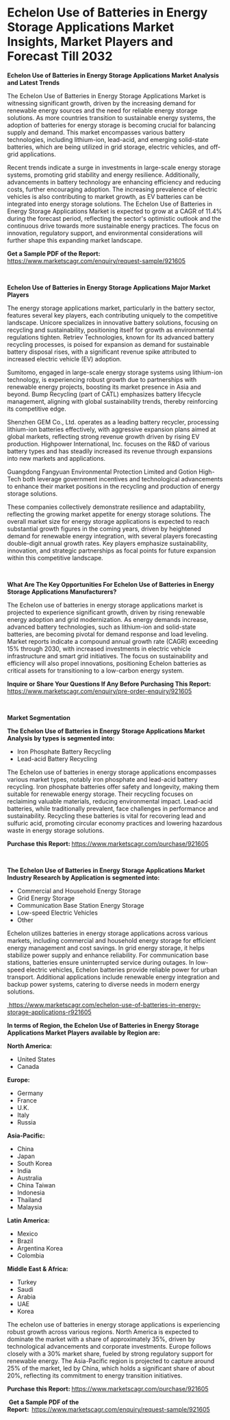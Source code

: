 <p><h1>Echelon Use of Batteries in Energy Storage Applications Market Insights, Market Players and Forecast Till 2032</h1></p><p><strong>Echelon Use of Batteries in Energy Storage Applications Market Analysis and Latest Trends</strong></p>
<p><p>The Echelon Use of Batteries in Energy Storage Applications Market is witnessing significant growth, driven by the increasing demand for renewable energy sources and the need for reliable energy storage solutions. As more countries transition to sustainable energy systems, the adoption of batteries for energy storage is becoming crucial for balancing supply and demand. This market encompasses various battery technologies, including lithium-ion, lead-acid, and emerging solid-state batteries, which are being utilized in grid storage, electric vehicles, and off-grid applications.</p><p>Recent trends indicate a surge in investments in large-scale energy storage systems, promoting grid stability and energy resilience. Additionally, advancements in battery technology are enhancing efficiency and reducing costs, further encouraging adoption. The increasing prevalence of electric vehicles is also contributing to market growth, as EV batteries can be integrated into energy storage solutions. The Echelon Use of Batteries in Energy Storage Applications Market is expected to grow at a CAGR of 11.4% during the forecast period, reflecting the sector's optimistic outlook and the continuous drive towards more sustainable energy practices. The focus on innovation, regulatory support, and environmental considerations will further shape this expanding market landscape.</p></p>
<p><strong>Get a Sample PDF of the Report:&nbsp;</strong> <a href="https://www.marketscagr.com/enquiry/request-sample/921605?utm_campaign=2033&utm_medium=2&utm_source=Github&utm_content=ia&utm_term=18042025&utm_id=echelon-use-of-batteries-in-energy-storage-applications">https://www.marketscagr.com/enquiry/request-sample/921605</a></p>
<p>&nbsp;</p>
<p><strong>Echelon Use of Batteries in Energy Storage Applications Major Market Players</strong></p>
<p><p>The energy storage applications market, particularly in the battery sector, features several key players, each contributing uniquely to the competitive landscape. Unicore specializes in innovative battery solutions, focusing on recycling and sustainability, positioning itself for growth as environmental regulations tighten. Retriev Technologies, known for its advanced battery recycling processes, is poised for expansion as demand for sustainable battery disposal rises, with a significant revenue spike attributed to increased electric vehicle (EV) adoption.</p><p>Sumitomo, engaged in large-scale energy storage systems using lithium-ion technology, is experiencing robust growth due to partnerships with renewable energy projects, boosting its market presence in Asia and beyond. Bump Recycling (part of CATL) emphasizes battery lifecycle management, aligning with global sustainability trends, thereby reinforcing its competitive edge.</p><p>Shenzhen GEM Co., Ltd. operates as a leading battery recycler, processing lithium-ion batteries effectively, with aggressive expansion plans aimed at global markets, reflecting strong revenue growth driven by rising EV production. Highpower International, Inc. focuses on the R&D of various battery types and has steadily increased its revenue through expansions into new markets and applications.</p><p>Guangdong Fangyuan Environmental Protection Limited and Gotion High-Tech both leverage government incentives and technological advancements to enhance their market positions in the recycling and production of energy storage solutions.</p><p>These companies collectively demonstrate resilience and adaptability, reflecting the growing market appetite for energy storage solutions. The overall market size for energy storage applications is expected to reach substantial growth figures in the coming years, driven by heightened demand for renewable energy integration, with several players forecasting double-digit annual growth rates. Key players emphasize sustainability, innovation, and strategic partnerships as focal points for future expansion within this competitive landscape.</p></p>
<p>&nbsp;</p>
<p><strong>What Are The Key Opportunities For Echelon Use of Batteries in Energy Storage Applications Manufacturers?</strong></p>
<p><p>The Echelon use of batteries in energy storage applications market is projected to experience significant growth, driven by rising renewable energy adoption and grid modernization. As energy demands increase, advanced battery technologies, such as lithium-ion and solid-state batteries, are becoming pivotal for demand response and load leveling. Market reports indicate a compound annual growth rate (CAGR) exceeding 15% through 2030, with increased investments in electric vehicle infrastructure and smart grid initiatives. The focus on sustainability and efficiency will also propel innovations, positioning Echelon batteries as critical assets for transitioning to a low-carbon energy system.</p></p>
<p><strong>Inquire or Share Your Questions If Any Before Purchasing This Report:</strong> <a href="https://www.marketscagr.com/enquiry/pre-order-enquiry/921605?utm_campaign=2033&utm_medium=2&utm_source=Github&utm_content=ia&utm_term=18042025&utm_id=echelon-use-of-batteries-in-energy-storage-applications">https://www.marketscagr.com/enquiry/pre-order-enquiry/921605</a></p>
<p>&nbsp;</p>
<p><strong>Market Segmentation</strong></p>
<p><strong>The Echelon Use of Batteries in Energy Storage Applications Market Analysis by types is segmented into:</strong></p>
<p><ul><li>Iron Phosphate Battery Recycling</li><li>Lead-acid Battery Recycling</li></ul></p>
<p><p>The Echelon use of batteries in energy storage applications encompasses various market types, notably iron phosphate and lead-acid battery recycling. Iron phosphate batteries offer safety and longevity, making them suitable for renewable energy storage. Their recycling focuses on reclaiming valuable materials, reducing environmental impact. Lead-acid batteries, while traditionally prevalent, face challenges in performance and sustainability. Recycling these batteries is vital for recovering lead and sulfuric acid, promoting circular economy practices and lowering hazardous waste in energy storage solutions.</p></p>
<p><strong>Purchase this Report:&nbsp;</strong><a href="https://www.marketscagr.com/purchase/921605?utm_campaign=2033&utm_medium=2&utm_source=Github&utm_content=ia&utm_term=18042025&utm_id=echelon-use-of-batteries-in-energy-storage-applications">https://www.marketscagr.com/purchase/921605</a></p>
<p>&nbsp;</p>
<p><strong>The Echelon Use of Batteries in Energy Storage Applications Market Industry Research by Application is segmented into:</strong></p>
<p><ul><li>Commercial and Household Energy Storage</li><li>Grid Energy Storage</li><li>Communication Base Station Energy Storage</li><li>Low-speed Electric Vehicles</li><li>Other</li></ul></p>
<p><p>Echelon utilizes batteries in energy storage applications across various markets, including commercial and household energy storage for efficient energy management and cost savings. In grid energy storage, it helps stabilize power supply and enhance reliability. For communication base stations, batteries ensure uninterrupted service during outages. In low-speed electric vehicles, Echelon batteries provide reliable power for urban transport. Additional applications include renewable energy integration and backup power systems, catering to diverse needs in modern energy solutions.</p></p>
<p><a href="https://www.marketscagr.com/echelon-use-of-batteries-in-energy-storage-applications-r921605?utm_campaign=2033&utm_medium=2&utm_source=Github&utm_content=ia&utm_term=18042025&utm_id=echelon-use-of-batteries-in-energy-storage-applications">&nbsp;https://www.marketscagr.com/echelon-use-of-batteries-in-energy-storage-applications-r921605</a></p>
<p><strong>In terms of Region, the Echelon Use of Batteries in Energy Storage Applications Market Players available by Region are:</strong></p>
<p>
    <p> <strong> North America: </strong>
        <ul>
            <li>United States</li>
            <li>Canada</li>
        </ul>
        </p> 
    <p> <strong> Europe: </strong>
        <ul>
            <li>Germany</li>
            <li>France</li>
            <li>U.K.</li>
            <li>Italy</li>
            <li>Russia</li>
        </ul>
        </p> 
    <p> <strong> Asia-Pacific: </strong>
        <ul>
            <li>China</li>
            <li>Japan</li>
            <li>South Korea</li>
            <li>India</li>
            <li>Australia</li>
            <li>China Taiwan</li>
            <li>Indonesia</li>
            <li>Thailand</li>
            <li>Malaysia</li>
        </ul>
        </p> 
    <p> <strong> Latin America: </strong>
        <ul>
            <li>Mexico</li>
            <li>Brazil</li>
            <li>Argentina Korea</li>
            <li>Colombia</li>
        </ul>
        </p> 
    <p> <strong> Middle East & Africa: </strong>
        <ul>
            <li>Turkey</li>
            <li>Saudi</li>
            <li>Arabia</li>
            <li>UAE</li>
            <li>Korea</li>
        </ul>
    </p>
    </p>
<p><p>The echelon use of batteries in energy storage applications is experiencing robust growth across various regions. North America is expected to dominate the market with a share of approximately 35%, driven by technological advancements and corporate investments. Europe follows closely with a 30% market share, fueled by strong regulatory support for renewable energy. The Asia-Pacific region is projected to capture around 25% of the market, led by China, which holds a significant share of about 20%, reflecting its commitment to energy transition initiatives.</p></p>
<p><strong>Purchase this Report: </strong><a href="https://www.marketscagr.com/purchase/921605?utm_campaign=2033&utm_medium=2&utm_source=Github&utm_content=ia&utm_term=18042025&utm_id=echelon-use-of-batteries-in-energy-storage-applications">https://www.marketscagr.com/purchase/921605</a></p>
<p>&nbsp;<strong>Get a Sample PDF of the Report:&nbsp;&nbsp;</strong><a href="https://www.marketscagr.com/enquiry/request-sample/921605?utm_campaign=2033&utm_medium=2&utm_source=Github&utm_content=ia&utm_term=18042025&utm_id=echelon-use-of-batteries-in-energy-storage-applications">https://www.marketscagr.com/enquiry/request-sample/921605</a></p>
<p><strong></strong></p>
<p><p></p><p></p><p></p></p>